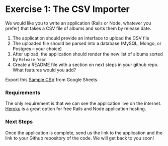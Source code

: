 
# Exercise 1: The CSV Importer

We would like you to write an application (Rails or Node, whatever you prefer) that takes a CSV file of albums and sorts them by release date.

1. The application should provide an interface to upload the CSV file
2. The uploaded file should be parsed into a database (MySQL, Mongo, or Postgres – your choice)
3. After upload, the application should render the new list of albums sorted by `Release Year`
4. Create a README file with a section on next steps in your github repo. What features would you add?

Export this [Sample CSV](https://docs.google.com/spreadsheets/d/1k9qlMWLqZ0fNuZDuVnT_wplk33JHq732mfq32FgKHzM/edit#gid=0) from Google Sheets. 

### Requirements

The only requirement is that we can see the application live on the internet. [Heroku](http://heroku.com/) is a great option for free Rails and Node application hosting.

### Next Steps

Once the application is complete, send us the link to the application and the link to your Github repository of the code. We will get back to you soon!
